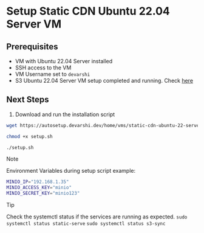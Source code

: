 # Setup Static CDN Ubuntu 22.04 Server VM

## Prerequisites

- VM with Ubuntu 22.04 Server installed
- SSH access to the VM
- VM Username set to `devarshi`
- S3 Ubuntu 22.04 Server VM setup completed and running. Check [here](../s3-and-db-ubuntu-22-server/README.md)

## Next Steps

1. Download and run the installation script

```bash
wget https://autosetup.devarshi.dev/home/vms/static-cdn-ubuntu-22-server/setup.sh
```

```bash
chmod +x setup.sh
```

```bash
./setup.sh
```

> [!NOTE]
> Environment Variables during setup script example:
> ```bash
> MINIO_IP="192.168.1.35"
> MINIO_ACCESS_KEY="minio"
> MINIO_SECRET_KEY="minio123"
> ```

> [!TIP]
> Check the systemctl status if the services are running as expected.
> `sudo systemctl status static-serve`
> `sudo systemctl status s3-sync`